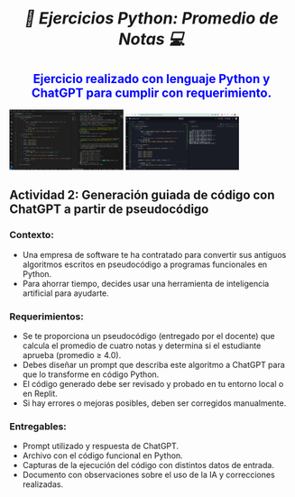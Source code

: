 **_<h1 align="center">:vulcan_salute: Ejercicios Python: Promedio de Notas :computer:</h1>_**

<h2 style="color:blue" align="center"> Ejercicio realizado con lenguaje Python y ChatGPT para cumplir con requerimiento.</h2>

<img src="./img/promedio_vsc.png" alt="" style="width: 40%;"> <img src="./img/promedio_replit.com.png" alt="" style="width: 40%;">

## Actividad 2: Generación guiada de código con ChatGPT a partir de pseudocódigo
### Contexto:
- Una empresa de software te ha contratado para convertir sus antiguos algoritmos escritos en pseudocódigo a programas funcionales en Python.
- Para ahorrar tiempo, decides usar una herramienta de inteligencia artificial para ayudarte.

### Requerimientos:
- Se te proporciona un pseudocódigo (entregado por el docente) que calcula el promedio de cuatro notas y determina si el estudiante aprueba (promedio ≥ 4.0).
- Debes diseñar un prompt que describa este algoritmo a ChatGPT para que lo transforme en código Python.
- El código generado debe ser revisado y probado en tu entorno local o en Replit.
- Si hay errores o mejoras posibles, deben ser corregidos manualmente.

### Entregables:
- Prompt utilizado y respuesta de ChatGPT.
- Archivo con el código funcional en Python.
- Capturas de la ejecución del código con distintos datos de entrada.
- Documento con observaciones sobre el uso de la IA y correcciones realizadas.